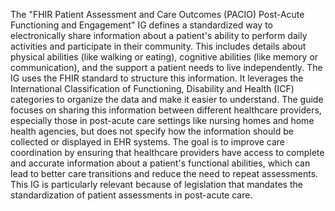 The "FHIR Patient Assessment and Care Outcomes (PACIO) Post-Acute Functioning and Engagement" IG defines a standardized way to electronically share information about a patient's ability to perform daily activities and participate in their community. This includes details about physical abilities (like walking or eating), cognitive abilities (like memory or communication), and the support a patient needs to live independently. The IG uses the FHIR standard to structure this information. It leverages the International Classification of Functioning, Disability and Health (ICF) categories to organize the data and make it easier to understand. The guide focuses on sharing this information between different healthcare providers, especially those in post-acute care settings like nursing homes and home health agencies, but does not specify how the information should be collected or displayed in EHR systems. The goal is to improve care coordination by ensuring that healthcare providers have access to complete and accurate information about a patient's functional abilities, which can lead to better care transitions and reduce the need to repeat assessments. This IG is particularly relevant because of legislation that mandates the standardization of patient assessments in post-acute care. 
